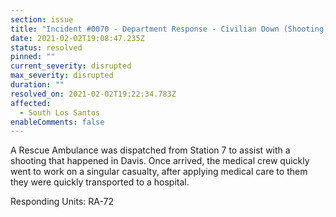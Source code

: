 ```yaml
---
section: issue
title: "Incident #0070 - Department Response - Civilian Down (Shooting)"
date: 2021-02-02T19:08:47.235Z
status: resolved
pinned: ""
current_severity: disrupted
max_severity: disrupted
duration: ""
resolved_on: 2021-02-02T19:22:34.783Z
affected:
  - South Los Santos
enableComments: false
---
```

A Rescue Ambulance was dispatched from Station 7 to assist with a shooting that happened in Davis. Once arrived, the medical crew quickly went to work on a singular casualty, after applying medical care to them they were quickly transported to a hospital.

Responding Units: RA-72